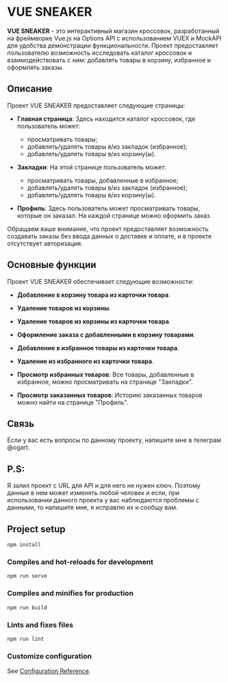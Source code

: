 # VUE SNEAKER

**VUE SNEAKER** - это интерактивный магазин кроссовок, разработанный на фреймворке Vue.js на Options API с использованием VUEX и MockAPI для удобства демонстрации функциональности. Проект предоставляет пользователю возможность исследовать каталог кроссовок и взаимодействовать с ним: добавлять товары в корзину, избранное и оформлять заказы.

## Описание

Проект VUE SNEAKER предоставляет следующие страницы:

- **Главная страница**: Здесь находится каталог кроссовок, где пользователь может:
  - просматривать товары;
  - добавлять/удалять товары в/из закладок (избранное);
  - добавлять/удалять товары в/из корзину(ы).

- **Закладки**: На этой странице пользователь может:
  - просматривать товары, добавленные в избранное;
  - добавлять/удалять товары в/из закладок (избранное);
  - добавлять/удалять товары в/из корзину(ы).

- **Профиль**: Здесь пользователь может просматривать товары, которые он заказал. На каждой странице можно оформить заказ.

Обращаем ваше внимание, что проект предоставляет возможность создавать заказы без ввода данных о доставке и оплате, и в проекте отсутствует авторизация.

## Основные функции

Проект VUE SNEAKER обеспечивает следующие возможности:

- **Добавление в корзину товара из карточки товара**.

- **Удаление товаров из корзины**.

- **Удаление товаров из корзины из карточки товара**.

- **Оформление заказа с добавленными в корзину товарами**.

- **Добавление в избранное товары из карточки товара**.

- **Удаление из избранного из карточки товара**.

- **Просмотр избранных товаров**: Все товары, добавленные в избранное, можно просматривать на странице "Закладки".

- **Просмотр заказанных товаров**: Историю заказанных товаров можно найти на странице "Профиль".

## Связь

Если у вас есть вопросы по данному проекту,  напишите мне в телеграм @ogart.

## P.S:
 Я залил проект с URL для API и для него не нужен ключ. Поэтому данные в нем может изменять любой человек и если, при использовании данного проекта у вас наблюдаются проблемы с данными, то напишите мне, я исправлю их и сообщу вам.

## Project setup
```
npm install
```

### Compiles and hot-reloads for development
```
npm run serve
```

### Compiles and minifies for production
```
npm run build
```

### Lints and fixes files
```
npm run lint
```

### Customize configuration
See [Configuration Reference](https://cli.vuejs.org/config/).
